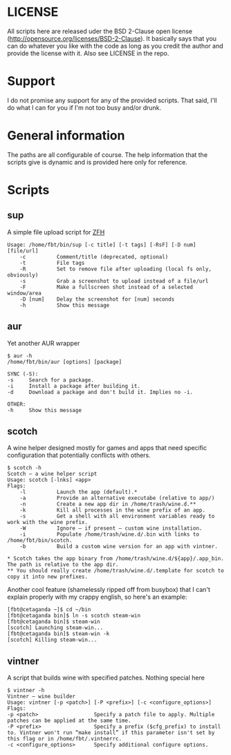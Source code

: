 LICENSE
=======
All scripts here are released uder the BSD 2-Clause open license (http://opensource.org/licenses/BSD-2-Clause).
It basically says that you can do whatever you like with the code as long as you credit the author and provide the license with it.
Also see LICENSE in the repo.

Support
=======
I do not promise any support for any of the provided scripts. That said, I'll do what I can for you if I'm not too busy and/or drunk.

General information
===================
The paths are all configurable of course.
The help information that the scripts give is dynamic and is provided here only for reference.

Scripts
=======

sup
---
A simple file upload script for [ZFH](https://zfh.so)

	Usage: /home/fbt/bin/sup [-c title] [-t tags] [-RsF] [-D num] [file/url]
		-c          Comment/title (deprecated, optional)
		-t          File tags
		-R          Set to remove file after uploading (local fs only, obviously)
		-s          Grab a screenshot to upload instead of a file/url
		-F          Make a fullscreen shot instead of a selected window/area
		-D [num]    Delay the screenshot for [num] seconds
		-h          Show this message

aur
---
Yet another AUR wrapper

	$ aur -h
	/home/fbt/bin/aur [options] [package]

	SYNC (-S):
	-s     Search for a package.
	-i     Install a package after building it.
	-d     Download a package and don't build it. Implies no -i.

	OTHER:
	-h     Show this message

scotch
------
A wine helper designed mostly for games and apps that need specific configuration that potentially conflicts with others.

	$ scotch -h
	Scotch — a wine helper script
	Usage: scotch [-lnks] <app>
	Flags:
		-l          Launch the app (default).*
		-a			Provide an alternative executabe (relative to app/)
		-n          Create a new app dir in /home/trash/wine.d.**
		-k          Kill all processes in the wine prefix of an app.
		-s          Get a shell with all environment variables ready to work with the wine prefix.
		-W			Ignore — if present — custom wine installation.
		-i			Populate /home/trash/wine.d/.bin with links to /home/fbt/bin/scotch.
		-b			Build a custom wine version for an app with vintner.
	
	* Scotch takes the app binary from /home/trash/wine.d/${app}/.app_bin. The path is relative to the app dir.
	** You should really create /home/trash/wine.d/.template for scotch to copy it into new prefixes.

Another cool feature (shamelessly ripped off from busybox) that I can't explain properly with my crappy english, so here's an example:

	[fbt@cetaganda ~]$ cd ~/bin
	[fbt@cetaganda bin]$ ln -s scotch steam-win
	[fbt@cetaganda bin]$ steam-win
	[scotch] Launching steam-win...
	[fbt@cetaganda bin]$ steam-win -k
	[scotch] Killing steam-win...

vintner
-------
A script that builds wine with specified patches. Nothing special here

	$ vintner -h
	Vintner — wine builder
	Usage: vintner [-p <patch>] [-P <prefix>] [-c <configure_options>]
	Flags:
	-p <patch>					Specify a patch file to apply. Multiple patches can be applied at the same time.
	-P <prefix>					Specify a prefix ($cfg_prefix) to install to. Vintner won't run “make install” if this parameter isn't set by this flag or in /home/fbt/.vintnerrc.
	-c <configure_options>		Specify additional configure options.
